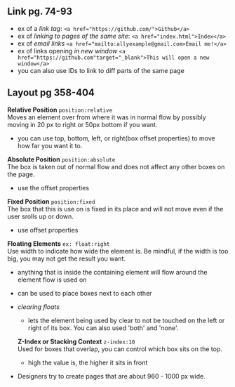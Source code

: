 ## Link pg. 74-93
- ex of a *link tag*: `<a href="https://github.com/">Github</a>`
- ex of *linking to pages of the same site*: `<a href="index.html">Index</a>`
- ex of *email links* `<a href="mailto:allyexample@gmail.com>Email me!</a>`
- ex of links opening *in new window* `<a href="https://github.com"target="_blank">This will open a new window</a>`
- you  can also use IDs to link to diff parts of the same page

## Layout pg 358-404

**Relative Position** `position:relative` \
Moves an element over from where it was in normal flow by possibly moving in 20 px to right or 50px bottom if you want. 
- you can use top, bottom, left, or right(box offset properties) to move how far you want it to. 

**Absolute Position** `position:absolute` \
The box is taken out of normal flow and does not affect any other boxes on the page. 
- use the offset properties

**Fixed Position** `position:fixed` \
The box that this is use on is fixed in its place and will not move even if the user srolls up or down.
- use offset properties

**Floating Elements** `ex: float:right` \
Use width to indicate how wide the element is. Be mindful, if the width is too big, you may not get the result you want.
- anything that is inside the containing element will flow around the element flow is used on
- can be used to place boxes next to each other
 - *clearing floats*
    - lets the element being used by clear to not be touched on the left or right of its box. You can also used 'both' and 'none'.

    **Z-Index or Stacking Context** `z-index:10` \
    Used for boxes that overlap, you can control which box sits on the top.
    - high the value is, the higher it sits in front

- Designers try to create pages that are about 960 - 1000 px wide.


